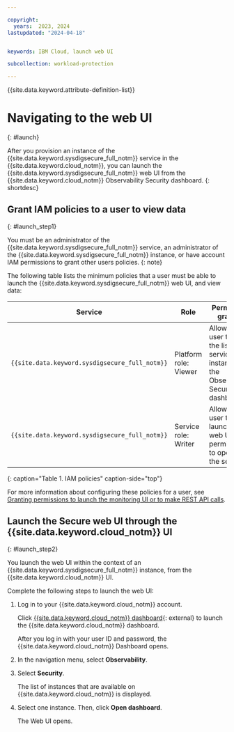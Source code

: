 ```yaml
---

copyright:
  years:  2023, 2024
lastupdated: "2024-04-18"


keywords: IBM Cloud, launch web UI

subcollection: workload-protection

---
```


{{site.data.keyword.attribute-definition-list}}

# Navigating to the web UI
{: #launch}

After you provision an instance of the {{site.data.keyword.sysdigsecure_full_notm}} service in the {{site.data.keyword.cloud_notm}}, you can launch the {{site.data.keyword.sysdigsecure_full_notm}} web UI from the {{site.data.keyword.cloud_notm}} Observability Security dashboard.
{: shortdesc}


## Grant IAM policies to a user to view data
{: #launch_step1}

You must be an administrator of the {{site.data.keyword.sysdigsecure_full_notm}} service, an administrator of the {{site.data.keyword.sysdigsecure_full_notm}} instance, or have account IAM permissions to grant other users policies.
{: note}

The following table lists the minimum policies that a user must be able to launch the {{site.data.keyword.sysdigsecure_full_notm}} web UI, and view data:

| Service                        | Role                      | Permission granted     |
|--------------------------------|---------------------------|------------------------|
| `{{site.data.keyword.sysdigsecure_full_notm}}` | Platform role: Viewer     | Allows the user to view the list of service instances in the Observability Security dashboard. |
| `{{site.data.keyword.sysdigsecure_full_notm}}` | Service role: Writer      | Allows the user to launch the web UI and permissions to operate the service.  |
{: caption="Table 1. IAM policies" caption-side="top"}

For more information about configuring these policies for a user, see [Granting permissions to launch the monitoring UI or to make REST API calls](/docs/workload-protection?topic=workload-protection-iam).

## Launch the Secure web UI through the {{site.data.keyword.cloud_notm}} UI
{: #launch_step2}

You launch the web UI within the context of an {{site.data.keyword.sysdigsecure_full_notm}} instance, from the {{site.data.keyword.cloud_notm}} UI.

Complete the following steps to launch the web UI:

1. Log in to your {{site.data.keyword.cloud_notm}} account.

    Click [{{site.data.keyword.cloud_notm}} dashboard](https://cloud.ibm.com/login){: external} to launch the {{site.data.keyword.cloud_notm}} dashboard.

	After you log in with your user ID and password, the {{site.data.keyword.cloud_notm}} Dashboard opens.

2. In the navigation menu, select **Observability**.

3. Select **Security**.

    The list of instances that are available on {{site.data.keyword.cloud_notm}} is displayed.

4. Select one instance. Then, click **Open dashboard**.

    The Web UI opens.

